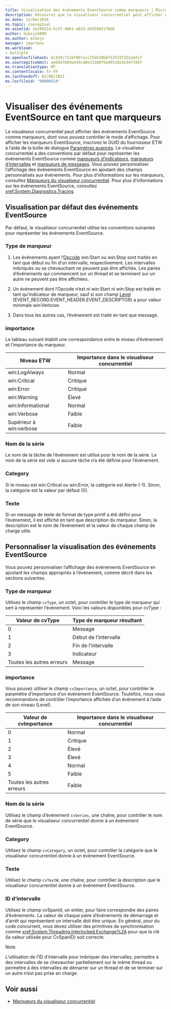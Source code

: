 ```yaml
---
title: Visualisation des événements EventSource comme marqueurs | Microsoft Docs
description: Découvrez que le visualiseur concurrentiel peut afficher des événements EventSource en tant que marqueurs, et vous pouvez contrôler l’affichage des marqueurs.
ms.date: 11/04/2016
ms.topic: conceptual
ms.assetid: 3a10022a-5c37-48b1-a833-dd35902176b6
author: mikejo5000
ms.author: mikejo
manager: jmartens
ms.workload:
- multiple
ms.openlocfilehash: 8c919c72cbf06faccf5bb39b0753533f2b2a441f
ms.sourcegitcommit: ae6d47b09a439cd0e13180f5e89510e3e347fd47
ms.translationtype: MT
ms.contentlocale: fr-FR
ms.lasthandoff: 02/08/2021
ms.locfileid: "99890524"
---
```

# <a name="visualize-eventsource-events-as-markers"></a>Visualiser des événements EventSource en tant que marqueurs
Le visualiseur concurrentiel peut afficher des événements EventSource comme marqueurs, dont vous pouvez contrôler le mode d’affichage. Pour afficher les marqueurs EventSource, inscrivez le GUID du fournisseur ETW à l’aide de la boîte de dialogue [Paramètres avancés](../profiling/advanced-settings-dialog-box-concurrency-visualizer.md). Le visualiseur concurrentiel a des conventions par défaut pour représenter les événements EventSource comme [marqueurs d’indicateurs](../profiling/flag-markers.md), [marqueurs d’intervalles](../profiling/span-markers.md) et [marqueurs de messages](../profiling/message-markers.md). Vous pouvez personnaliser l’affichage des événements EventSource en ajoutant des champs personnalisés aux événements. Pour plus d’informations sur les marqueurs, consultez [Marqueurs du visualiseur concurrentiel](../profiling/concurrency-visualizer-markers.md). Pour plus d’informations sur les événements EventSource, consultez <xref:System.Diagnostics.Tracing>.

## <a name="default-visualization-of-eventsource-events"></a>Visualisation par défaut des événements EventSource
 Par défaut, le visualiseur concurrentiel utilise les conventions suivantes pour représenter les événements EventSource.

### <a name="marker-type"></a>Type de marqueur

1. Les événements ayant l’[Opcode](/windows/desktop/WES/eventmanifestschema-opcodetype-complextype) win:Start ou win:Stop sont traités en tant que début ou fin d’un intervalle, respectivement.  Les intervalles imbriqués ou se chevauchant ne peuvent pas être affichés. Les paires d’événements qui commencent sur un thread et se terminent sur un autre ne peuvent pas être affichées.

2. Un événement dont l’Opcode n’est ni win:Start ni win:Stop est traité en tant qu’indicateur de marqueur, sauf si son champ [Level](/windows/desktop/WES/defining-severity-levels) (EVENT_RECORD.EVENT_HEADER.EVENT_DESCRIPTOR) a pour valeur minimale win:Verbose.

3. Dans tous les autres cas, l’événement est traité en tant que message.

### <a name="importance"></a>importance
 Le tableau suivant établit une correspondance entre le niveau d’événement et l’importance du marqueur.

|Niveau ETW|Importance dans le visualiseur concurrentiel|
|---------------|---------------------------------------|
|win:LogAlways|Normal|
|win:Critical|Critique|
|win:Error|Critique|
|win:Warning|Élevé|
|win:Informational|Normal|
|win:Verbose|Faible|
|Supérieur à win:verbose|Faible|

### <a name="series-name"></a>Nom de la série
 Le nom de la tâche de l’événement est utilisé pour le nom de la série. Le nom de la série est vide si aucune tâche n’a été définie pour l’événement.

### <a name="category"></a>Category
 Si le niveau est win:Critical ou win:Error, la catégorie est Alerte (-1). Sinon, la catégorie est la valeur par défaut (0).

### <a name="text"></a>Texte
 Si un message de texte de format de type printf a été défini pour l’événement, il est affiché en tant que description du marqueur. Sinon, la description est le nom de l’événement et la valeur de chaque champ de charge utile.

## <a name="customize-visualization-of-eventsource-events"></a>Personnaliser la visualisation des événements EventSource
 Vous pouvez personnaliser l’affichage des événements EventSource en ajoutant les champs appropriés à l’événement, comme décrit dans les sections suivantes.

### <a name="marker-type"></a>Type de marqueur
 Utilisez le champ `cvType`, un octet, pour contrôler le type de marqueur qui sert à représenter l’événement. Voici les valeurs disponibles pour cvType :

|Valeur de cvType|Type de marqueur résultant|
|------------------|---------------------------|
|0|Message|
|1|Début de l’intervalle|
|2|Fin de l’intervalle|
|3|Indicateur|
|Toutes les autres erreurs|Message|

### <a name="importance"></a>importance
 Vous pouvez utiliser le champ `cvImportance`, un octet, pour contrôler le paramètre d’importance d’un événement EventSource. Toutefois, nous vous recommandons de contrôler l’importance affichée d’un événement à l’aide de son niveau (Level).

|Valeur de cvImportance|Importance dans le visualiseur concurrentiel|
|------------------------|---------------------------------------|
|0|Normal|
|1|Critique|
|2|Élevé|
|3|Élevé|
|4|Normal|
|5|Faible|
|Toutes les autres erreurs|Faible|

### <a name="series-name"></a>Nom de la série
 Utilisez le champ d’événement `cvSeries`, une chaîne, pour contrôler le nom de série que le visualiseur concurrentiel donne à un événement EventSource.

### <a name="category"></a>Category
 Utilisez le champ `cvCategory`, un octet, pour contrôler la catégorie que le visualiseur concurrentiel donne à un événement EventSource.

### <a name="text"></a>Texte
 Utilisez le champ `cvTextW`, une chaîne, pour contrôler la description que le visualiseur concurrentiel donne à un événement EventSource.

### <a name="spanid"></a>ID d’intervalle
 Utilisez le champ cvSpanId, un entier, pour faire correspondre des paires d’événements. La valeur de chaque paire d’événements de démarrage et d’arrêt qui représentent un intervalle doit être unique. En général, pour du code concurrent, vous devez utiliser des primitives de synchronisation comme <xref:System.Threading.Interlocked.Exchange%2A> pour que la clé (la valeur utilisée pour CvSpanID) soit correcte.

> [!NOTE]
> L’utilisation de l’ID d’intervalle pour imbriquer des intervalles, permettre à des intervalles de se chevaucher partiellement sur le même thread ou permettre à des intervalles de démarrer sur un thread et de se terminer sur un autre n’est pas prise en charge.

## <a name="see-also"></a>Voir aussi
- [Marqueurs du visualiseur concurrentiel](../profiling/concurrency-visualizer-markers.md)